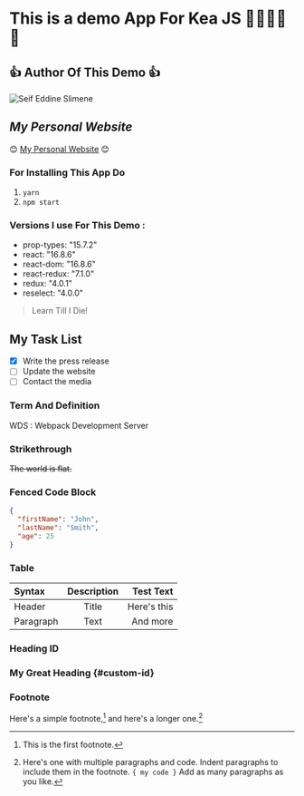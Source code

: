 # This is a demo App For Kea JS 👏👏👏👏👏
## 👍 **Author Of This Demo** 👍
![Seif Eddine Slimene](https://avatars.githubusercontent.com/u/57100260?v=4)
## *My Personal Website*
😊 [My Personal Website](https://www.seifeddineslimene.com) 😊
### For Installing This App Do
1. `yarn`
2. `npm start`
### Versions I use For This Demo : 
- prop-types: "15.7.2"
- react: "16.8.6"
- react-dom: "16.8.6"
- react-redux: "7.1.0"
- redux: "4.0.1"
- reselect: "4.0.0"
> Learn Till I Die!
## My Task List
- [x] Write the press release
- [ ] Update the website
- [ ] Contact the media
### Term And Definition
WDS
: Webpack Development Server
### Strikethrough
~~The world is flat.~~
### Fenced Code Block
```json
{
  "firstName": "John",
  "lastName": "Smith",
  "age": 25
}
```
### Table
| Syntax      | Description | Test Text     |
| :---        |    :----:   |          ---: |
| Header      | Title       | Here's this   |
| Paragraph   | Text        | And more      |
### Heading ID
### My Great Heading {#custom-id}
### Footnote
Here's a simple footnote,[^1] and here's a longer one.[^bignote]
[^1]: This is the first footnote.
[^bignote]: Here's one with multiple paragraphs and code.
    Indent paragraphs to include them in the footnote.
    `{ my code }`
    Add as many paragraphs as you like.